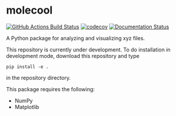 molecool
==============================
[//]: # (Badges)
[![GitHub Actions Build Status](https://github.com/BlueVT/molecool/workflows/CI/badge.svg)](https://github.com/BlueVT/molecool/actions?query=workflow%3ACI)
[![codecov](https://codecov.io/gh/BlueVT/molecool/branch/main/graph/badge.svg)](https://codecov.io/gh/BlueVT/molecool/branch/main)
[![Documentation Status](https://readthedocs.org/projects/molecool-bluevt/badge/?version=latest)](https://molecool-bluevt.readthedocs.io/en/latest/?badge=latest)

A Python package for analyzing and visualizing xyz files.

This repository is currently under development. To do installation in development mode, download this repository and type

`pip install -e .`

in the repository directory.

This package requires the following:
  - NumPy
  - Matplotlib
